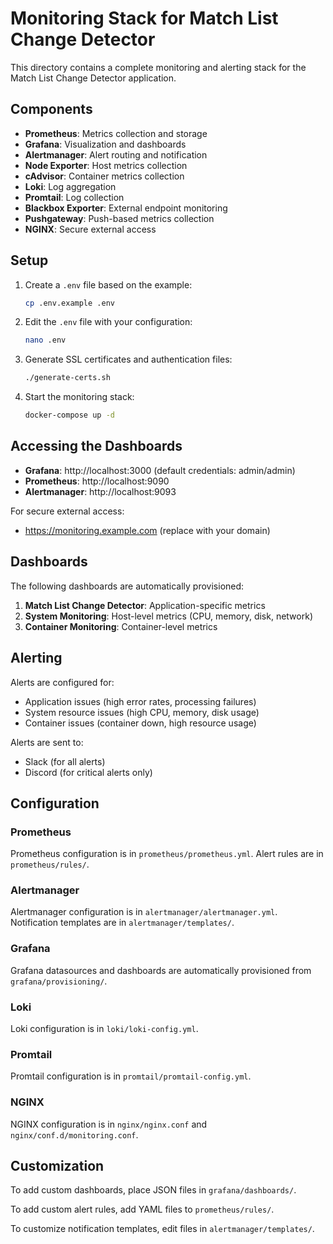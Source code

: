 # Monitoring Stack for Match List Change Detector

This directory contains a complete monitoring and alerting stack for the Match List Change Detector application.

## Components

- **Prometheus**: Metrics collection and storage
- **Grafana**: Visualization and dashboards
- **Alertmanager**: Alert routing and notification
- **Node Exporter**: Host metrics collection
- **cAdvisor**: Container metrics collection
- **Loki**: Log aggregation
- **Promtail**: Log collection
- **Blackbox Exporter**: External endpoint monitoring
- **Pushgateway**: Push-based metrics collection
- **NGINX**: Secure external access

## Setup

1. Create a `.env` file based on the example:
   ```bash
   cp .env.example .env
   ```

2. Edit the `.env` file with your configuration:
   ```bash
   nano .env
   ```

3. Generate SSL certificates and authentication files:
   ```bash
   ./generate-certs.sh
   ```

4. Start the monitoring stack:
   ```bash
   docker-compose up -d
   ```

## Accessing the Dashboards

- **Grafana**: http://localhost:3000 (default credentials: admin/admin)
- **Prometheus**: http://localhost:9090
- **Alertmanager**: http://localhost:9093

For secure external access:
- https://monitoring.example.com (replace with your domain)

## Dashboards

The following dashboards are automatically provisioned:

1. **Match List Change Detector**: Application-specific metrics
2. **System Monitoring**: Host-level metrics (CPU, memory, disk, network)
3. **Container Monitoring**: Container-level metrics

## Alerting

Alerts are configured for:

- Application issues (high error rates, processing failures)
- System resource issues (high CPU, memory, disk usage)
- Container issues (container down, high resource usage)

Alerts are sent to:
- Slack (for all alerts)
- Discord (for critical alerts only)

## Configuration

### Prometheus

Prometheus configuration is in `prometheus/prometheus.yml`. Alert rules are in `prometheus/rules/`.

### Alertmanager

Alertmanager configuration is in `alertmanager/alertmanager.yml`. Notification templates are in `alertmanager/templates/`.

### Grafana

Grafana datasources and dashboards are automatically provisioned from `grafana/provisioning/`.

### Loki

Loki configuration is in `loki/loki-config.yml`.

### Promtail

Promtail configuration is in `promtail/promtail-config.yml`.

### NGINX

NGINX configuration is in `nginx/nginx.conf` and `nginx/conf.d/monitoring.conf`.

## Customization

To add custom dashboards, place JSON files in `grafana/dashboards/`.

To add custom alert rules, add YAML files to `prometheus/rules/`.

To customize notification templates, edit files in `alertmanager/templates/`.
